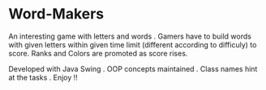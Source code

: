 # Word-Makers
An interesting game with letters and words . Gamers have to build words with given letters within given time limit (different according to difficuly) to score. Ranks and Colors are promoted as score rises.


Developed with Java Swing . OOP concepts maintained . Class names hint at the tasks . Enjoy !!
